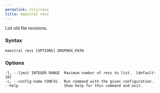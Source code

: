 ```yaml
---
permalink: /cli/revs
title: maestral revs
---
```


List old file revisions.

### Syntax

```
maestral revs [OPTIONS] DROPBOX_PATH
```

### Options

```
-l, --limit INTEGER RANGE  Maximum number of revs to list.  [default: 10]
-c, --config-name CONFIG   Run command with the given configuration.
--help                     Show help for this command and exit.
```
